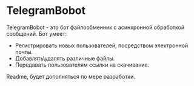 # TelegramBobot
TelegramBobot - это бот файлообменник с асинхронной обработкой сообщений.
Бот умеет:
- Регистрировать новых пользователей, посредством электронной почты.
- Добавлять\\удалять различные файлы.
- Передавать пользователям ссылки на скачивание.

Readme, будет дополняться по мере разработки.

